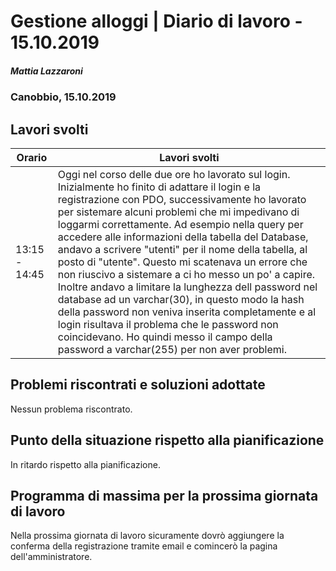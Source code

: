 # Gestione alloggi | Diario di lavoro - 15.10.2019

##### Mattia Lazzaroni

### Canobbio, 15.10.2019

## Lavori svolti

| Orario        | Lavori svolti   |
| ------------- | --------------- |
| 13:15 - 14:45 | Oggi nel corso delle due ore ho lavorato sul login. Inizialmente ho finito di adattare il login e la registrazione con PDO, successivamente ho lavorato per sistemare alcuni problemi che mi impedivano di loggarmi correttamente. Ad esempio nella query per accedere alle informazioni della tabella del Database, andavo a scrivere "utenti" per il nome della tabella, al posto di "utente". Questo mi scatenava un errore che non riuscivo a sistemare a ci ho messo un po' a capire. Inoltre andavo a limitare la lunghezza dell password nel database ad un varchar(30), in questo modo la hash della password non veniva inserita completamente e al login risultava il problema che le password non coincidevano. Ho quindi messo il campo della password a varchar(255) per non aver problemi. |


## Problemi riscontrati e soluzioni adottate
Nessun problema riscontrato.

## Punto della situazione rispetto alla pianificazione
In ritardo rispetto alla pianificazione.

## Programma di massima per la prossima giornata di lavoro
Nella prossima giornata di lavoro sicuramente dovrò aggiungere la conferma della registrazione tramite email e comincerò la pagina dell'amministratore.
